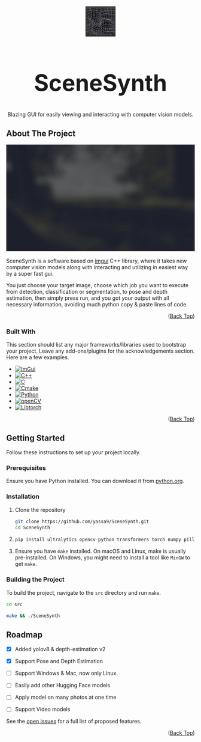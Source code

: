 <a id="readme-top"></a>

<br />
<div align="center">
  <a href="https://github.com/yassa9/SceneSynth">
    <img src="images/logo.jpg" alt="Logo" width="80" height="80">
  </a>

  <h1 align="center" style="font-size: 60px;">SceneSynth</h1>

  <p align="center">
    Blazing GUI for easily viewing and interacting with computer vision models.
    <br />

  </p>
</div>

<!-- ABOUT THE PROJECT -->
## About The Project

[![GIF shot][product-screenshot]](https://github.com/yassa9/SceneSynth)

SceneSynth is a software based on [imgui](https://github.com/ocornut/imgui) C++ library, where it takes new computer vision models along with interacting and utilizing in easiest way by a super fast gui.  

You just choose your target image, choose which job you want to execute from detection, classification or segmentation, to pose and depth estimation, then simply press run, and you got your output with all necessary information, avoiding much python copy & paste lines of code.

<p align="right">(<a href="#readme-top">Back Top</a>)</p>

### Built With

This section should list any major frameworks/libraries used to bootstrap your project. Leave any add-ons/plugins for the acknowledgements section. Here are a few examples.

* [![ImGui][imgui]][imgui-url]
* [![C++][cpp]][cpp-url]
* [![C][c]][c-url]
* [![Cmake][cmake]][cmake-url]
* [![Python][python]][python-url]
* [![openCV][opencv]][opencv-url]
* [![Libtorch][libtorch]][libtorch-url]

<p align="right">(<a href="#readme-top">Back Top</a>)</p>

<!-- GETTING STARTED -->
## Getting Started

Follow these instructions to set up your project locally.

### Prerequisites

Ensure you have Python installed. You can download it from [python.org](https://www.python.org/).

### Installation

1. Clone the repository
   ```sh
   git clone https://github.com/yassa9/SceneSynth.git
   cd SceneSynth
   ```
2. ```py
   pip install ultralytics opencv-python transformers torch numpy pillow
   ```
3. Ensure you have `make` installed. On macOS and Linux, make is usually pre-installed. On Windows, you might need to install a tool like `MinGW` to get `make`.

### Building the Project

  To build the project, navigate to the `src` directory and run `make`.
   ```sh
   cd src
   ```
   ```sh
   make && ./SceneSynth
   ```
<!-- ROADMAP -->
## Roadmap

- [x] Added yolov8 & depth-estimation v2
- [x] Support Pose and Depth Estimation
- [ ] Support Windows & Mac, now only Linux
- [ ] Easily add other Hugging Face models
- [ ] Apply model on many photos at one time
- [ ] Support Video models


See the [open issues](https://github.com/yassa9/SceneSynth/issues) for a full list of proposed features.

<p align="right">(<a href="#readme-top">Back Top</a>)</p>

















<!-- MARKDOWN LINKS & IMAGES -->
[product-screenshot]: images/gifshot.gif

[imgui]: https://img.shields.io/badge/imgui-20232A?style=for-the-badge&logo=imgui&logoColor=61DAFB
[imgui-url]: https://github.com/ocornut/imgui
[cpp]: https://img.shields.io/badge/c++-%2300599C.svg?style=for-the-badge&logo=c%2B%2B&logoColor=white
[cpp-url]: https://isocpp.org/
[c]: https://img.shields.io/badge/c-%2300599C.svg?style=for-the-badge&logo=c&logoColor=white
[c-url]: https://en.wikipedia.org/wiki/C_(programming_language)
[cmake]: https://img.shields.io/badge/CMake-%23008FBA.svg?style=for-the-badge&logo=cmake&logoColor=white
[cmake-url]: https://cmake.org/
[python]: https://img.shields.io/badge/python-3670A0?style=for-the-badge&logo=python&logoColor=ffdd54
[python-url]: https://www.python.org/
[opencv]: https://img.shields.io/badge/opencv-%23white.svg?style=for-the-badge&logo=opencv&logoColor=white
[opencv-url]: https://opencv.org/
[libtorch]: https://img.shields.io/badge/libtorch-%23EE4C2C.svg?style=for-the-badge&logo=PyTorch&logoColor=white
[libtorch-url]: https://pytorch.org/cppdocs/





